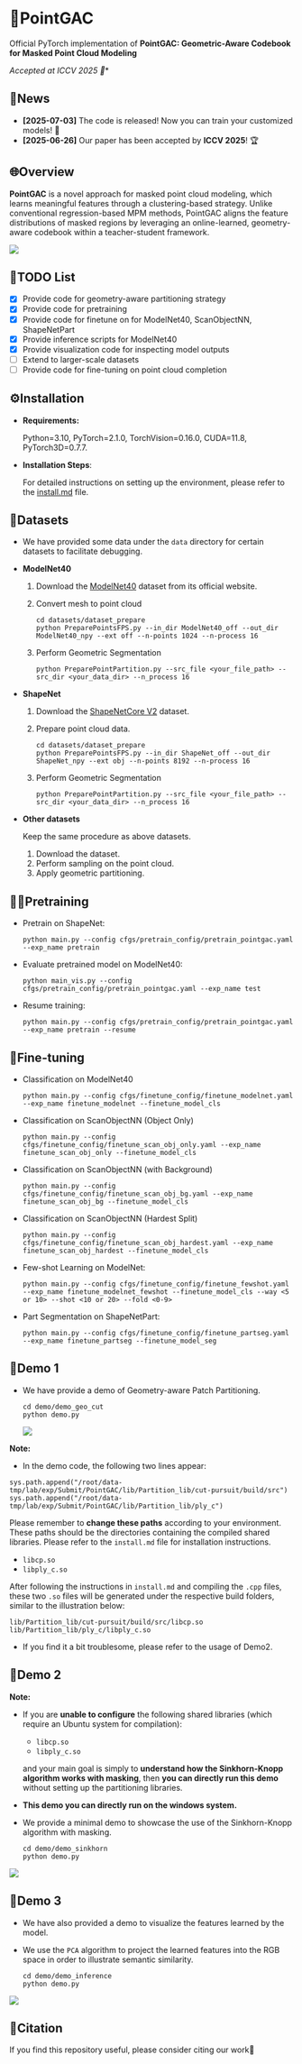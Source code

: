 # 🔷**PointGAC**

Official PyTorch implementation of **PointGAC: Geometric-Aware Codebook for Masked Point Cloud Modeling**

**Accepted at ICCV 2025* 🎉**

## 📣News

- **[2025-07-03]** The code is released! Now you can train your customized models! 🚀  
- **[2025-06-26]** Our paper has been accepted by **ICCV 2025**! 🏆

## 🌐**Overview**

**PointGAC** is a novel approach for masked point cloud modeling, which learns meaningful features through a clustering-based strategy. Unlike conventional regression-based MPM methods, PointGAC aligns the feature distributions of masked regions by leveraging an online-learned, geometry-aware codebook within a teacher-student framework.

![](img/pipline.png)

## 🧩**TODO List**

- [x] Provide code for geometry-aware partitioning strategy
- [x] Provide code for pretraining
- [x] Provide code for finetune on for ModelNet40, ScanObjectNN, ShapeNetPart
- [x] Provide inference scripts for ModelNet40
- [x] Provide visualization code for inspecting model outputs
- [ ] Extend to larger-scale datasets  
- [ ] Provide code for fine-tuning on point cloud completion

## ⚙️**Installation**

- **Requirements:** 

  Python=3.10,  PyTorch=2.1.0, TorchVision=0.16.0, CUDA=11.8, PyTorch3D=0.7.7.

- **Installation Steps**: 

  For detailed instructions on setting up the environment, please refer to the [install.md](Install.md) file.

## 📁**Datasets**

- We have provided some data under the `data` directory for certain datasets to facilitate debugging.

- **ModelNet40**

  1. Download the [ModelNet40](https://modelnet.cs.princeton.edu/) dataset from its official website.

  2. Convert mesh to point cloud

     ```
     cd datasets/dataset_prepare
     python PreparePointsFPS.py --in_dir ModelNet40_off --out_dir ModelNet40_npy --ext off --n-points 1024 --n-process 16
     ```

  3. Perform Geometric Segmentation

     ```
     python PreparePointPartition.py --src_file <your_file_path> --src_dir <your_data_dir> --n_process 16
     ```

- **ShapeNet**

  1. Download the [ShapeNetCore V2](https://shapenet.org/download/shapenetcore) dataset.

  2. Prepare point cloud data.

     ```
     cd datasets/dataset_prepare
     python PreparePointsFPS.py --in_dir ShapeNet_off --out_dir ShapeNet_npy --ext obj --n-points 8192 --n-process 16
     ```

  3. Perform Geometric Segmentation

     ```
     python PreparePointPartition.py --src_file <your_file_path> --src_dir <your_data_dir> --n_process 16
     ```

- **Other datasets**

  Keep the same procedure as above datasets.

  1. Download the dataset.
  2. Perform sampling on the point cloud.
  3. Apply geometric partitioning.

## 🏋️‍♀️**Pretraining**

- Pretrain on ShapeNet:

  ```
  python main.py --config cfgs/pretrain_config/pretrain_pointgac.yaml --exp_name pretrain
  ```

- Evaluate pretrained model on ModelNet40:

  ```
  python main_vis.py --config cfgs/pretrain_config/pretrain_pointgac.yaml --exp_name test
  ```

- Resume training:

  ```
  python main.py --config cfgs/pretrain_config/pretrain_pointgac.yaml --exp_name pretrain --resume
  ```

## 🔧**Fine-tuning**

- Classification on ModelNet40

  ```
  python main.py --config cfgs/finetune_config/finetune_modelnet.yaml --exp_name finetune_modelnet --finetune_model_cls
  ```

- Classification on ScanObjectNN (Object Only) 

  ```
  python main.py --config cfgs/finetune_config/finetune_scan_obj_only.yaml --exp_name finetune_scan_obj_only --finetune_model_cls
  ```

- Classification on ScanObjectNN (with Background)

  ```
  python main.py --config cfgs/finetune_config/finetune_scan_obj_bg.yaml --exp_name finetune_scan_obj_bg --finetune_model_cls
  ```

- Classification on ScanObjectNN (Hardest Split)

  ```
  python main.py --config cfgs/finetune_config/finetune_scan_obj_hardest.yaml --exp_name finetune_scan_obj_hardest --finetune_model_cls
  ```

- Few-shot Learning on ModelNet:

  ```
  python main.py --config cfgs/finetune_config/finetune_fewshot.yaml --exp_name finetune_modelnet_fewshot --finetune_model_cls --way <5 or 10> --shot <10 or 20> --fold <0-9>
  ```

- Part Segmentation on ShapeNetPart:

  ```
  python main.py --config cfgs/finetune_config/finetune_partseg.yaml --exp_name finetune_partseg --finetune_model_seg
  ```

## 🧪Demo 1

- We have provide a demo of Geometry-aware Patch Partitioning.

  ```
  cd demo/demo_geo_cut
  python demo.py
  ```

  ![](img/demo1.png)

**Note:**

-  In the demo code, the following two lines appear:

  ```
  sys.path.append("/root/data-tmp/lab/exp/Submit/PointGAC/lib/Partition_lib/cut-pursuit/build/src")
  sys.path.append("/root/data-tmp/lab/exp/Submit/PointGAC/lib/Partition_lib/ply_c")
  ```

  Please remember to **change these paths** according to your environment. These paths should be the directories containing the compiled shared libraries. Please refer to the `install.md` file for installation instructions.

  - `libcp.so`
  - `libply_c.so`

  After following the instructions in `install.md` and compiling the `.cpp` files, these two `.so` files will be generated under the respective build folders, similar to the illustration below:

  ```
  lib/Partition_lib/cut-pursuit/build/src/libcp.so
  lib/Partition_lib/ply_c/libply_c.so
  ```

- If you find it a bit troublesome, please refer to the usage of Demo2.

## 🧪Demo 2

**Note:**

- If you are **unable to configure** the following shared libraries (which require an Ubuntu system for compilation):

  - `libcp.so`
  - `libply_c.so`

  and your main goal is simply to **understand how the Sinkhorn-Knopp algorithm works with masking**, then **you can directly run this demo** without setting up the partitioning libraries. 

- **This demo you can directly run on the windows system.**

- We provide a minimal demo to showcase the use of the Sinkhorn-Knopp algorithm with masking.

  ```
  cd demo/demo_sinkhorn
  python demo.py
  ```

![](img/demo2.png)

## 🧪Demo 3

- We have also provided a demo to visualize the features learned by the model. 

- We use the `PCA` algorithm to project the learned features into the RGB space in order to illustrate semantic similarity.

  ```
  cd demo/demo_inference
  python demo.py
  ```

![](img/pca.png)

## 📄**Citation**

If you find this repository useful, please consider citing our work🚀

```

```





























































